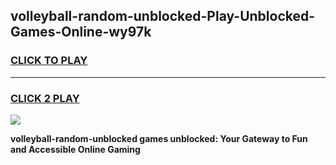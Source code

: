 
## volleyball-random-unblocked-Play-Unblocked-Games-Online-wy97k
<h3>
<a href="https://premium76.site?title=volleyball-random-unblocked&ref=25A">CLICK TO PLAY</a></h3>
<hr>

<h3>
<a href="https://premium76.site?title=volleyball-random-unblocked&ref=25A">CLICK 2 PLAY</a>
  
</h3>

<a href="https://premium76.site?title=volleyball-random-unblocked&ref=25A"><img src="https://clearcache.store/games.png"></a>


**volleyball-random-unblocked games unblocked: Your Gateway to Fun and Accessible Online Gaming**
